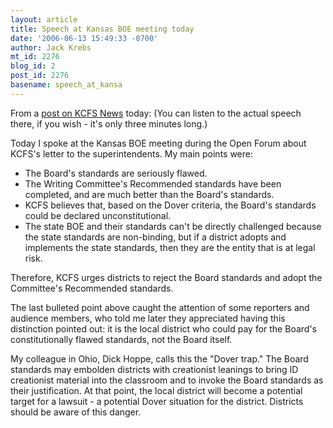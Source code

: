```yaml
---
layout: article
title: Speech at Kansas BOE meeting today
date: '2006-06-13 15:49:33 -0700'
author: Jack Krebs
mt_id: 2276
blog_id: 2
post_id: 2276
basename: speech_at_kansa
---
```

From a [post on KCFS News](http://www.kcfs.org/kcfsnews/?p=113) today:  (You can listen to the actual speech there, if you wish - it's only three minutes long.)

Today I spoke at the Kansas BOE meeting during the Open Forum about KCFS's letter to the superintendents. My main points were:


* The Board's standards are seriously flawed.
* The Writing Committee's Recommended standards have been completed, and are much better than the Board's standards.
* KCFS believes that, based on the Dover criteria, the Board's standards could be declared unconstitutional.
* The state BOE and their standards can't be directly challenged because the state standards are non-binding, but if a district adopts and implements the state standards, then they are the entity that is at legal risk.

Therefore, KCFS urges districts to reject the Board standards and adopt the Committee's Recommended standards.

The last bulleted point above caught the attention of some reporters and audience members, who told me later they appreciated having this distinction pointed out: it is the local district who could pay for the Board's constitutionally flawed standards, not the Board itself.

My colleague in Ohio, Dick Hoppe, calls this the "Dover trap." The Board standards may embolden districts with creationist leanings to bring ID creationist material into the classroom and to invoke the Board standards as their justification. At that point, the local district will become a potential target for a lawsuit - a potential Dover situation for the district. Districts should be aware of this danger.
